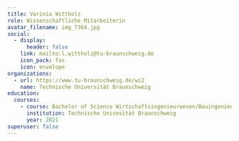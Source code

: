 ```yaml
---
title: Varinia Wittholz
role: Wissenschaftliche Mitarbeiterin
avatar_filename: img_7364.jpg
social:
  - display:
      header: false
    link: mailto:l.wittholz@tu-braunschweig.de
    icon_pack: fas
    icon: envelope
organizations:
  - url: https://www.tu-braunschweig.de/wi2
    name: Technische Universität Braunschweig
education:
  courses:
    - course: Bachelor of Science Wirtschaftsingenieurwesen/Bauingenieurwesen
      institution: Technische Univesität Braunschweig
      year: 2021
superuser: false
---
```

